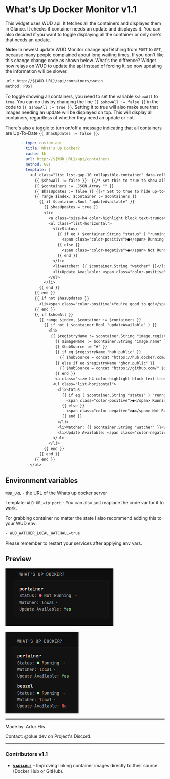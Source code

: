 # What's Up Docker Monitor v1.1
This widget uses WUD api. It fetches all the containers and displayes them in Glance. It checks if container needs an update and displayes it. You can also decided if you want to toggle displaying all the container or only one's that needs an update.

**Note:** In newest update WUD Monitor change api fetching from `POST` to `GET`, because many people complained about long waiting times. If you don't like this change change code as shown below. What's the diffrence? Widget now relays on WUD to update the api instead of forcing it, so now updating the information will be slower.
```txt
url: http://${WUD_URL}/api/containers/watch
method: POST
```

To toggle showing all containers, you need to set the variable `$showAll` to `true`. You can do this by changing the line `{{ $showAll := false }}` in the code to `{{ $showAll := true }}`. Setting it to true will also make sure that images needing an update will be displayed on top. This will display all containers, regardless of whether they need an update or not.

There's also a toggle to turn on/off a message indicating that all containers are Up-To-Date `{{ $hasUpdates := false }}`.
```yaml
       - type: custom-api
         title: What's Up Docker?
         cache: 1h
         url: http://${WUD_URL}/api/containers
         method: GET
         template: |
           <ul class="list list-gap-10 collapsible-container" data-collapse-after="3">
             {{ $showAll := false }}  {{/* Set this to true to show all containers */}}
             {{ $containers := .JSON.Array "" }}
             {{ $hasUpdates := false }} {{/* Set to true to hide up-to-date message */}}
             {{ range $index, $container := $containers }}
               {{ if $container.Bool "updateAvailable" }}
                 {{ $hasUpdates = true }}
                 <li>
                   <a class="size-h4 color-highlight block text-truncate" href="https://hub.docker.com/r/{{ $container.String "image.name" }}" target="_blank">{{ $container.String "name" }}</a>
                   <ul class="list-horizontal">
                     <li>Status:
                       {{ if eq ( $container.String "status" ) "running" }}
                         <span class="color-positive">●</span> Running
                       {{ else }}
                         <span class="color-negative">●</span> Not Running
                       {{ end }}
                     </li>
                     <li>Watcher: {{ $container.String "watcher" }}</li>
                     <li>Update Available: <span class="color-positive">Yes</span></li>
                   </ul>
                 </li>
               {{ end }}
             {{ end }}
             {{ if not $hasUpdates }}
               <li><span class="color-positive">You're good to go!</span></li>
             {{ end }}
             {{ if $showAll }}
               {{ range $index, $container := $containers }}
                 {{ if not ( $container.Bool "updateAvailable" ) }}
                   <li>
                    {{ $registryName := $container.String "image.registry.name" }}
                      {{ $imageName := $container.String "image.name" }}
                      {{ $hubSource := "#" }}
                      {{ if eq $registryName "hub.public" }}
                        {{ $hubSource = concat "https://hub.docker.com/r/" $imageName }}
                      {{ else if eq $registryName "ghcr.public" }}
                        {{ $hubSource = concat "https://github.com/" $imageName }}
                      {{ end }}
                      <a class="size-h4 color-highlight block text-truncate" href="{{ $hubSource }}" target="_blank" rel="noreferrer">{{ $container.String "name" }}</a>
                     <ul class="list-horizontal">
                       <li>Status:
                         {{ if eq ( $container.String "status" ) "running" }}
                           <span class="color-positive">●</span> Running
                         {{ else }}
                           <span class="color-negative">●</span> Not Running
                         {{ end }}
                       </li>
                       <li>Watcher: {{ $container.String "watcher" }}</li>
                       <li>Update Available: <span class="color-negative">No</span></li>
                     </ul>
                   </li>
                 {{ end }}
               {{ end }}
             {{ end }}
           </ul>
```
## Environment variables
`WUD_URL` - the URL of the Whats up docker server

Template: `WUD_URL=ip:port` - You can also just reaplace the code var for it to work. 

For grabbing container no matter the state I also recommend adding this to your WUD env:
```txt
- WUD_WATCHER_LOCAL_WATCHALL=true
```
Please remember to restart your services after applying env vars.

## Preview
[![showAll var = false](./preview1.png)](./preview1.png)

[![showAll var = true](./preview_2.png)](./preview2.png)
<hr>
Made by: Artur Flis

Contact: @blue.dev on Project's Discord.

<hr>

### Contributors v1.1

- [**ᴠᴀʀɪᴀʙʟᴇ**](https://github.com/ralphocdol) – Improving linking container images directly to their source (Docker Hub or GitHub).


